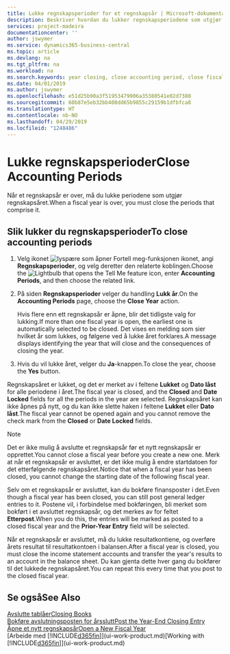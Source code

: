 ```yaml
---
title: Lukke regnskapsperioder for et regnskapsår | Microsoft-dokumentasjon
description: Beskriver hvordan du lukker regnskapsperiodene som utgjør regnskapsåret.
services: project-madeira
documentationcenter: ''
author: jswymer
ms.service: dynamics365-business-central
ms.topic: article
ms.devlang: na
ms.tgt_pltfrm: na
ms.workload: na
ms.search.keywords: year closing, close accounting period, close fiscal year, bank account detailed trial balance
ms.date: 04/01/2019
ms.author: jswymer
ms.openlocfilehash: e51d25b90a3f51953479906a35380541e02d7380
ms.sourcegitcommit: 60b87e5eb32bb408dd65b9855c29159b1dfbfca8
ms.translationtype: HT
ms.contentlocale: nb-NO
ms.lasthandoff: 04/29/2019
ms.locfileid: "1248486"
---
```

# <a name="close-accounting-periods"></a><span data-ttu-id="92ffa-103">Lukke regnskapsperioder</span><span class="sxs-lookup"><span data-stu-id="92ffa-103">Close Accounting Periods</span></span>
<span data-ttu-id="92ffa-104">Når et regnskapsår er over, må du lukke periodene som utgjør regnskapsåret.</span><span class="sxs-lookup"><span data-stu-id="92ffa-104">When a fiscal year is over, you must close the periods that comprise it.</span></span>

## <a name="to-close-accounting-periods"></a><span data-ttu-id="92ffa-105">Slik lukker du regnskapsperioder</span><span class="sxs-lookup"><span data-stu-id="92ffa-105">To close accounting periods</span></span>
1. <span data-ttu-id="92ffa-106">Velg ikonet ![lyspære som åpner Fortell meg-funksjonen](media/ui-search/search_small.png "Fortell hva du vil gjøre") ikonet, angi **Regnskapsperioder**, og velg deretter den relaterte koblingen.</span><span class="sxs-lookup"><span data-stu-id="92ffa-106">Choose the ![Lightbulb that opens the Tell Me feature](media/ui-search/search_small.png "Tell me what you want to do") icon, enter **Accounting Periods**, and then choose the related link.</span></span>
2. <span data-ttu-id="92ffa-107">På siden **Regnskapsperioder** velger du handling **Lukk år**.</span><span class="sxs-lookup"><span data-stu-id="92ffa-107">On the **Accounting Periods** page, choose the **Close Year** action.</span></span>

    <span data-ttu-id="92ffa-108">Hvis flere enn ett regnskapsår er åpne, blir det tidligste valg for lukking.</span><span class="sxs-lookup"><span data-stu-id="92ffa-108">If more than one fiscal year is open, the earliest one is automatically selected to be closed.</span></span> <span data-ttu-id="92ffa-109">Det vises en melding som sier hvilket år som lukkes, og følgene ved å lukke året forklares.</span><span class="sxs-lookup"><span data-stu-id="92ffa-109">A message displays identifying the year that will close and the consequences of closing the year.</span></span>
3. <span data-ttu-id="92ffa-110">Hvis du vil lukke året, velger du **Ja**-knappen.</span><span class="sxs-lookup"><span data-stu-id="92ffa-110">To close the year, choose the **Yes** button.</span></span>

<span data-ttu-id="92ffa-111">Regnskapsåret er lukket, og det er merket av i feltene **Lukket** og **Dato låst** for alle periodene i året.</span><span class="sxs-lookup"><span data-stu-id="92ffa-111">The fiscal year is closed, and the **Closed** and **Date Locked** fields for all the periods in the year are selected.</span></span> <span data-ttu-id="92ffa-112">Regnskapsåret kan ikke åpnes på nytt, og du kan ikke slette haken i feltene **Lukket** eller **Dato låst**.</span><span class="sxs-lookup"><span data-stu-id="92ffa-112">The fiscal year cannot be opened again and you cannot remove the check mark from the **Closed** or **Date Locked** fields.</span></span>

> [!NOTE]  
>   <span data-ttu-id="92ffa-113">Det er ikke mulig å avslutte et regnskapsår før et nytt regnskapsår er opprettet.</span><span class="sxs-lookup"><span data-stu-id="92ffa-113">You cannot close a fiscal year before you create a new one.</span></span> <span data-ttu-id="92ffa-114">Merk at når et regnskapsår er avsluttet, er det ikke mulig å endre startdatoen for det etterfølgende regnskapsåret.</span><span class="sxs-lookup"><span data-stu-id="92ffa-114">Notice that when a fiscal year has been closed, you cannot change the starting date of the following fiscal year.</span></span>

<span data-ttu-id="92ffa-115">Selv om et regnskapsår er avsluttet, kan du bokføre finansposter i det.</span><span class="sxs-lookup"><span data-stu-id="92ffa-115">Even though a fiscal year has been closed, you can still post general ledger entries to it.</span></span> <span data-ttu-id="92ffa-116">Postene vil, i forbindelse med bokføringen, bli merket som bokført i et avsluttet regnskapsår, og det merkes av for feltet **Etterpost**.</span><span class="sxs-lookup"><span data-stu-id="92ffa-116">When you do this, the entries will be marked as posted to a closed fiscal year and the **Prior-Year Entry** field will be selected.</span></span>

<span data-ttu-id="92ffa-117">Når et regnskapsår er avsluttet, må du lukke resultatkontiene, og overføre årets resultat til resultatkontoen i balansen.</span><span class="sxs-lookup"><span data-stu-id="92ffa-117">After a fiscal year is closed, you must close the income statement accounts and transfer the year's results to an account in the balance sheet.</span></span> <span data-ttu-id="92ffa-118">Du kan gjenta dette hver gang du bokfører til det lukkede regnskapsåret.</span><span class="sxs-lookup"><span data-stu-id="92ffa-118">You can repeat this every time that you post to the closed fiscal year.</span></span>

## <a name="see-also"></a><span data-ttu-id="92ffa-119">Se også</span><span class="sxs-lookup"><span data-stu-id="92ffa-119">See Also</span></span>
[<span data-ttu-id="92ffa-120">Avslutte tablåer</span><span class="sxs-lookup"><span data-stu-id="92ffa-120">Closing Books</span></span>](year-close-books.md)  
[<span data-ttu-id="92ffa-121">Bokføre avslutningsposten for årsslutt</span><span class="sxs-lookup"><span data-stu-id="92ffa-121">Post the Year-End Closing Entry</span></span>](year-how-post-year-end-close-entry.md)  
[<span data-ttu-id="92ffa-122">Åpne et nytt regnskapsår</span><span class="sxs-lookup"><span data-stu-id="92ffa-122">Open a New Fiscal Year</span></span>](finance-how-open-new-fiscal-year.md)  
<span data-ttu-id="92ffa-123">[Arbeide med [!INCLUDE[d365fin](includes/d365fin_md.md)]](ui-work-product.md)</span><span class="sxs-lookup"><span data-stu-id="92ffa-123">[Working with [!INCLUDE[d365fin](includes/d365fin_md.md)]](ui-work-product.md)</span></span>
